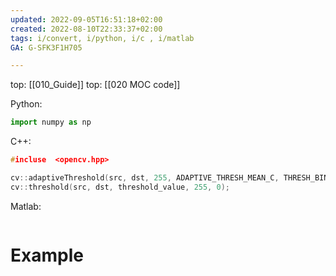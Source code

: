 ```yaml
---
updated: 2022-09-05T16:51:18+02:00
created: 2022-08-10T22:33:37+02:00
tags: i/convert, i/python, i/c , i/matlab
GA: G-SFK3F1H705

---
```

top: [[010_Guide]]
top: [[020 MOC code]]



Python:
```py
import numpy as np


```

C++:
```cpp
#incluse  <opencv.hpp>

cv::adaptiveThreshold(src, dst, 255, ADAPTIVE_THRESH_MEAN_C, THRESH_BINARY, 27, 20);   
cv::threshold(src, dst, threshold_value, 255, 0);
```

Matlab:
```matlab


```


# Example 
```cpp


```